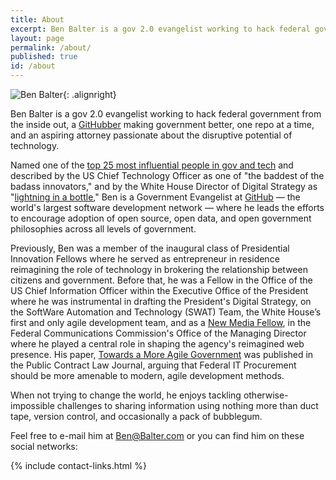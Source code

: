 ```yaml
---
title: About
excerpt: Ben Balter is a gov 2.0 evangelist working to hack federal government from the inside out, an open-source developer passionate about the disruptive power of technology, and a J.D./M.B.A. candidate at the George Washington University.
layout: page
permalink: /about/
published: true
id: /about
---
```


![Ben Balter](http://www.gravatar.com/avatar/ea353bd28baa1aefaefae736a19fcf2a.png?size=250){: .alignright}

Ben Balter is a gov 2.0 evangelist working to hack federal government from the inside out, a [GitHubber](http://github.com/home) making government better, one repo at a time, and an aspiring attorney passionate about the disruptive potential of technology.

Named one of the [top 25 most influential people in gov and tech](http://fedscoop.com/top-federal-it-and-tech-folks-under-40/) and described by the US Chief Technology Officer as one of "the baddest of the badass innovators," and by the White House Director of Digital Strategy as "[lightning in a bottle](http://www.youtube.com/watch?v=uhtlOYOhE8w#t=51m12s)," Ben is a Government Evangelist at [GitHub](http://www.youtube.com/watch?v=l_T3XEgXl14) — the world's largest software development network — where he leads the efforts to encourage adoption of open source, open data, and open government philosophies across all levels of government. 

Previously, Ben was a member of the inaugural class of Presidential Innovation Fellows where he served as entrepreneur in residence reimagining the role of technology in brokering the relationship between citizens and government. Before that, he was a Fellow in the Office of the US Chief Information Officer within the Executive Office of the President where he was instrumental in drafting the President's Digital Strategy, on the SoftWare Automation and Technology (SWAT) Team, the White House’s first and only agile development team, and as a [New Media Fellow](http://reboot.fcc.gov/blog/?authorId=593709), in the Federal Communications Commission's Office of the Managing Director where he played a central role in shaping the agency's reimagined web presence. His paper, [Towards a More Agile Government](http://ben.balter.com/2011/11/29/towards-a-more-agile-government/) was published in the Public Contract Law Journal, arguing that Federal IT Procurement should be more amenable to modern, agile development methods. 

When not trying to change the world, he enjoys tackling otherwise-impossible challenges to sharing information using nothing more than duct tape, version control, and occasionally a pack of bubblegum.

Feel free to e-mail him at [Ben@Balter.com](mailto:ben@balter.com) or you can find him on these social networks:

{% include contact-links.html %}
